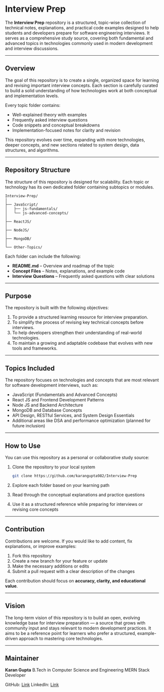 # Interview Prep

The **Interview Prep** repository is a structured, topic-wise collection of technical notes, explanations, and practical code examples designed to help students and developers prepare for software engineering interviews.
It serves as a comprehensive study source, covering both fundamental and advanced topics in technologies commonly used in modern development and interview discussions.

---

## Overview

The goal of this repository is to create a single, organized space for learning and revising important interview concepts. Each section is carefully curated to build a solid understanding of how technologies work at both conceptual and implementation levels.

Every topic folder contains:

* Well-explained theory with examples
* Frequently asked interview questions
* Code snippets and conceptual breakdowns
* Implementation-focused notes for clarity and revision

This repository evolves over time, expanding with more technologies, deeper concepts, and new sections related to system design, data structures, and algorithms.

---

## Repository Structure

The structure of this repository is designed for scalability. Each topic or technology has its own dedicated folder containing subtopics or modules.

```
Interview-Prep/
│
├── JavaScript/
│   ├── js-fundamentals/
│   └── js-advanced-concepts/
│
├── ReactJS/
│
├── NodeJS/
│
├── MongoDB/
│
└── Other-Topics/
```

Each folder can include the following:

* **README.md** – Overview and roadmap of the topic
* **Concept Files** – Notes, explanations, and example code
* **Interview Questions** – Frequently asked questions with clear solutions

---

## Purpose

The repository is built with the following objectives:

1. To provide a structured learning resource for interview preparation.
2. To simplify the process of revising key technical concepts before interviews.
3. To help developers strengthen their understanding of real-world technologies.
4. To maintain a growing and adaptable codebase that evolves with new tools and frameworks.

---

## Topics Included

The repository focuses on technologies and concepts that are most relevant for software development interviews, such as:

* JavaScript (Fundamentals and Advanced Concepts)
* React JS and Frontend Development Patterns
* Node JS and Backend Architecture
* MongoDB and Database Concepts
* API Design, RESTful Services, and System Design Essentials
* Additional areas like DSA and performance optimization (planned for future inclusion)

---

## How to Use

You can use this repository as a personal or collaborative study source:

1. Clone the repository to your local system

   ```bash
   git clone https://github.com/karangupta982/Interview-Prep
   ```
2. Explore each folder based on your learning path
3. Read through the conceptual explanations and practice questions
4. Use it as a structured reference while preparing for interviews or revising core concepts

---

## Contribution

Contributions are welcome.
If you would like to add content, fix explanations, or improve examples:

1. Fork this repository
2. Create a new branch for your feature or update
3. Make the necessary additions or edits
4. Submit a pull request with a clear description of the changes

Each contribution should focus on **accuracy, clarity, and educational value**.

---

## Vision

The long-term vision of this repository is to build an open, evolving knowledge base for interview preparation — a source that grows with community input and stays relevant to modern development practices.
It aims to be a reference point for learners who prefer a structured, example-driven approach to mastering core technologies.

---

## Maintainer

**Karan Gupta**
B.Tech in Computer Science and Engineering
MERN Stack Developer

GitHub: [Link](https://github.com/karangupta982)
LinkedIn: [Link](https://www.linkedin.com/in/karan-gupta10/)

